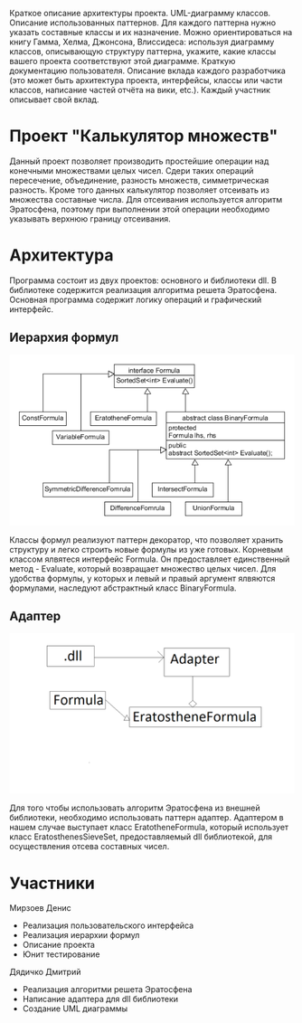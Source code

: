 Краткое описание архитектуры проекта.
UML-диаграмму классов.
Описание использованных паттернов. Для каждого паттерна нужно указать составные классы и их назначение. Можно ориентироваться на книгу Гамма, Хелма, Джонсона, Влиссидеса: используя диаграмму классов, описывающую структуру паттерна, укажите, какие классы вашего проекта соответствуют этой диаграмме.
Краткую документацию пользователя.
Описание вклада каждого разработчика (это может быть архитектура проекта, интерфейсы, классы или части классов, написание частей отчёта на вики, etc.). Каждый участник описывает свой вклад.

# Проект "Калькулятор множеств"

Данный проект позволяет производить простейшие операции над конечными
множествами целых чисел. Сдери таких операций пересечение, объединение,
разность множеств, симметрическая разность. Кроме того данных калькулятор 
позволяет отсеивать из множества составные числа. Для отсеивания 
используется алгоритм Эратосфена, поэтому при выполнении этой операции
необходимо указывать верхнюю границу отсеивания.

# Архитектура

Программа состоит из двух проектов: основного и библиотеки dll.
В библиотеке содержится реализация алгоритма решета Эратосфена.
Основная программа содержит логику операций и графический интерфейс.

## Иерархия формул

![img](formula-hierarchy.png)

Классы формул реализуют паттерн декоратор, что позволяет хранить структуру 
и легко строить новые формулы из уже готовых. Корневым классом ялвятеся
интерфейс Formula. Он предоставляет единственный метод - Evaluate, который
возвращает множество целых чисел. Для удобства формулы, у которых и левый
и правый аргумент ялвяются формулами, наследуют абстрактный класс
BinaryFormula.

## Адаптер

![img](uml.png)

Для того чтобы использовать алгоритм Эратосфена из внешней библиотеки,
необходимо использовать паттерн адаптер. Адаптером в нашем случае
выступает класс EratotheneFormula, который использует класс 
EratosthenesSieveSet, предоставляемый dll библиотекой, для осуществления
отсева составных чисел.

# Участники

Мирзоев Денис
+ Реализация пользовательского интерфейса
+ Реализация иерархии формул
+ Описание проекта
+ Юнит тестирование

Дядичко Дмитрий
+ Реализация алгоритми решета Эратосфена
+ Написание адаптера для dll библиотеки
+ Создание UML диаграммы
